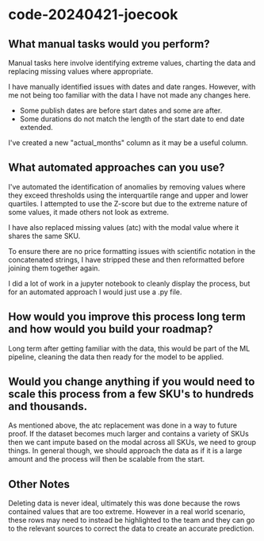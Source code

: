 # code-20240421-joecook
 
## What manual tasks would you perform?
Manual tasks here involve identifying extreme values, charting the data and replacing missing values where appropriate.

I have manually identified issues with dates and date ranges. However, with me not being too familiar with the data I have not made any changes here. 
- Some publish dates are before start dates and some are after. 
- Some durations do not match the length of the start date to end date extended. 

I've created a new "actual_months" column as it may be a useful column.


## What automated approaches can you use?
I've automated the identification of anomalies by removing values where they exceed thresholds using the interquartile range and upper and lower quartiles. I attempted to use the Z-score but due to the extreme nature of some values, it made others not look as extreme.

I have also replaced missing values (atc) with the modal value where it shares the same SKU.

To ensure there are no price formatting issues with scientific notation in the concatenated strings, I have stripped these and then reformatted before joining them together again.

I did a lot of work in a jupyter notebook to cleanly display the process, but for an automated approach I would just use a .py file.


## How would you improve this process long term and how would you build your roadmap?
Long term after getting familiar with the data, this would be part of the ML pipeline, cleaning the data then ready for the model to be applied.

## Would you change anything if you would need to scale this process from a few SKU's to hundreds and thousands.
As mentioned above, the atc replacement was done in a way to future proof. If the dataset becomes much larger and contains a variety of SKUs then we cant impute based on the modal across all SKUs, we need to group things.
In general though, we should approach the data as if it is a large amount and the process will then be scalable from the start.

## Other Notes
Deleting data is never ideal, ultimately this was done because the rows contained values that are too extreme. However in a real world scenario, these rows may need to instead be highlighted to the team and they can go to the relevant sources to correct the data to create an accurate prediction.